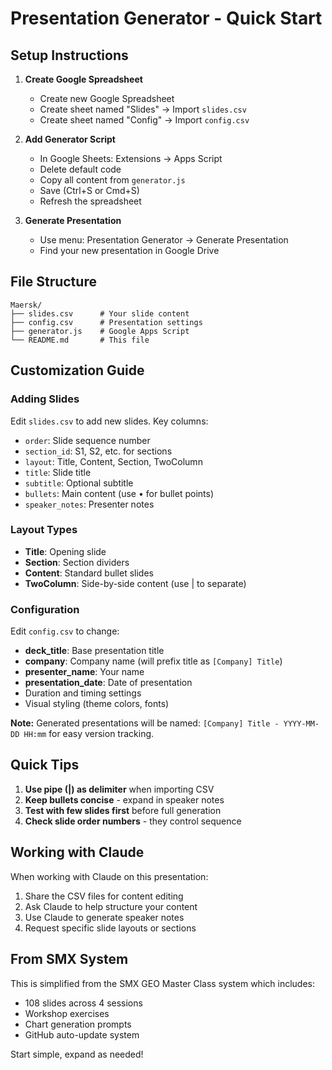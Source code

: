 # Presentation Generator - Quick Start

## Setup Instructions

1. **Create Google Spreadsheet**
   - Create new Google Spreadsheet
   - Create sheet named "Slides" → Import `slides.csv`
   - Create sheet named "Config" → Import `config.csv`

2. **Add Generator Script**
   - In Google Sheets: Extensions → Apps Script
   - Delete default code
   - Copy all content from `generator.js`
   - Save (Ctrl+S or Cmd+S)
   - Refresh the spreadsheet

3. **Generate Presentation**
   - Use menu: Presentation Generator → Generate Presentation
   - Find your new presentation in Google Drive

## File Structure

```
Maersk/
├── slides.csv      # Your slide content
├── config.csv      # Presentation settings
├── generator.js    # Google Apps Script
└── README.md       # This file
```

## Customization Guide

### Adding Slides
Edit `slides.csv` to add new slides. Key columns:
- `order`: Slide sequence number
- `section_id`: S1, S2, etc. for sections
- `layout`: Title, Content, Section, TwoColumn
- `title`: Slide title
- `subtitle`: Optional subtitle
- `bullets`: Main content (use • for bullet points)
- `speaker_notes`: Presenter notes

### Layout Types
- **Title**: Opening slide
- **Section**: Section dividers
- **Content**: Standard bullet slides
- **TwoColumn**: Side-by-side content (use | to separate)

### Configuration
Edit `config.csv` to change:
- **deck_title**: Base presentation title
- **company**: Company name (will prefix title as `[Company] Title`)
- **presenter_name**: Your name
- **presentation_date**: Date of presentation
- Duration and timing settings
- Visual styling (theme colors, fonts)

**Note:** Generated presentations will be named: `[Company] Title - YYYY-MM-DD HH:mm` for easy version tracking.

## Quick Tips

1. **Use pipe (|) as delimiter** when importing CSV
2. **Keep bullets concise** - expand in speaker notes
3. **Test with few slides first** before full generation
4. **Check slide order numbers** - they control sequence

## Working with Claude

When working with Claude on this presentation:
1. Share the CSV files for content editing
2. Ask Claude to help structure your content
3. Use Claude to generate speaker notes
4. Request specific slide layouts or sections

## From SMX System

This is simplified from the SMX GEO Master Class system which includes:
- 108 slides across 4 sessions
- Workshop exercises
- Chart generation prompts
- GitHub auto-update system

Start simple, expand as needed!